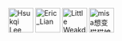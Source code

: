 <a href="https://github.com/HsukqiLee" title="Hsukqi Lee"><img src="https://avatars.githubusercontent.com/u/79034142?v=4" width="50;" alt="Hsukqi Lee"/></a>
<a href="https://github.com/ExerciseBook" title="Eric_Lian"><img src="https://avatars.githubusercontent.com/u/6327311?v=4" width="50;" alt="Eric_Lian"/></a>
<a href="https://github.com/little-weakduck" title="Little Weakduck"><img src="https://avatars.githubusercontent.com/u/83490374?v=4" width="50;" alt="Little Weakduck"/></a>
<a href="https://github.com/misakayuuki" title="misa想变猫猫娘"><img src="https://avatars.githubusercontent.com/u/45150398?v=4" width="50;" alt="misa想变猫猫娘"/></a>
